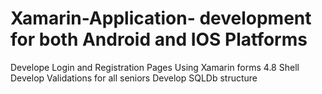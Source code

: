 # Xamarin-Application- development for both Android and IOS Platforms
Develope Login and Registration Pages
Using Xamarin forms 4.8 Shell 
Develop Validations for all seniors
Develop SQLDb structure
